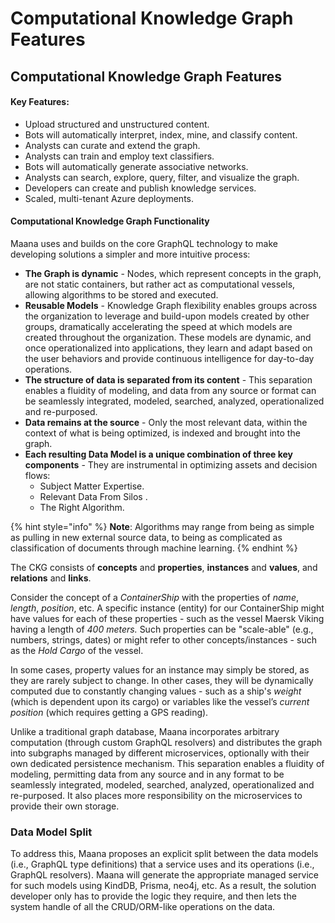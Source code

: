 # Computational Knowledge Graph Features

## Computational Knowledge Graph Features <a id="computational-knowledge-graph-features"></a>

#### Key Features: <a id="key-features"></a>

* Upload structured and unstructured content.
* Bots will automatically interpret, index, mine, and classify content.
* Analysts can curate and extend the graph.
* Analysts can train and employ text classifiers.
* Bots will automatically generate associative networks.
* Analysts can search, explore, query, filter, and visualize the graph.
* Developers can create and publish knowledge services.
* Scaled, multi-tenant Azure deployments.

#### Computational Knowledge Graph Functionality <a id="computational-knowledge-graph-functionality"></a>

Maana uses and builds on the core GraphQL technology to make developing solutions a simpler and more intuitive process:

* **The Graph is dynamic** - Nodes, which represent concepts in the graph, are not static containers, but rather act as computational vessels, allowing algorithms to be stored and executed.
* **Reusable Models** - Knowledge Graph flexibility enables groups across the organization to leverage and build-upon models created by other groups, dramatically accelerating the speed at which models are created throughout the organization. These models are dynamic, and once operationalized into applications, they learn and adapt based on the user behaviors and provide continuous intelligence for day-to-day operations.
* **The structure of data is separated from its content** - This separation enables a fluidity of modeling, and data from any source or format can be seamlessly integrated, modeled, searched, analyzed, operationalized and re-purposed.
* **Data remains at the source** - Only the most relevant data, within the context of what is being optimized, is indexed and brought into the graph.
* **Each resulting Data Model is a unique combination of three key components** - They are instrumental in optimizing assets and decision flows:  
  * Subject Matter Expertise.
  * Relevant Data From Silos .
  * The Right Algorithm.

{% hint style="info" %}
**Note**: Algorithms may range from being as simple as pulling in new external source data, to being as complicated as classification of documents through machine learning.
{% endhint %}

The CKG consists of **concepts** and **properties**, **instances** and **values**, and **relations** and **links**.

Consider the concept of a _ContainerShip_ with the properties of _name_, _length_, _position_, etc. A specific instance \(entity\) for our ContainerShip might have values for each of these properties - such as the vessel Maersk Viking having a length of _400 meters._ Such properties can be "scale-able" \(e.g., numbers, strings, dates\) or might refer to other concepts/instances - such as the _Hold Cargo_ of the vessel.

In some cases, property values for an instance may simply be stored, as they are rarely subject to change. In other cases, they will be dynamically computed due to constantly changing values - such as a ship's _weight_ \(which is dependent upon its cargo\) or variables like the vessel’s _current position_ \(which requires getting a GPS reading\).

Unlike a traditional graph database, Maana incorporates arbitrary computation \(through custom GraphQL resolvers\) and distributes the graph into subgraphs managed by different microservices, optionally with their own dedicated persistence mechanism. This separation enables a fluidity of modeling, permitting data from any source and in any format to be seamlessly integrated, modeled, searched, analyzed, operationalized and re-purposed. It also places more responsibility on the microservices to provide their own storage.

### Data Model Split <a id="data-model-split"></a>

To address this, Maana proposes an explicit split between the data models \(i.e., GraphQL type definitions\) that a service uses and its operations \(i.e., GraphQL resolvers\). Maana will generate the appropriate managed service for such models using KindDB, Prisma, neo4j, etc. As a result, the solution developer only has to provide the logic they require, and then lets the system handle of all the CRUD/ORM-like operations on the data.

